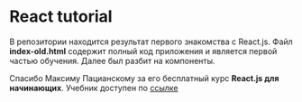 # React tutorial

В репозитории находится результат первого знакомства с React.js.
Файл **index-old.html** содержит полный код приложения и является первой частью обучения.
Далее был разбит на компоненты.

Спасибо Максиму Пацианскому за его бесплатный курс **React.js для начинающих**.
Учебник доступен по [ссылке](https://legacy.gitbook.com/book/maxfarseer/react-course-ru-v2/details)
